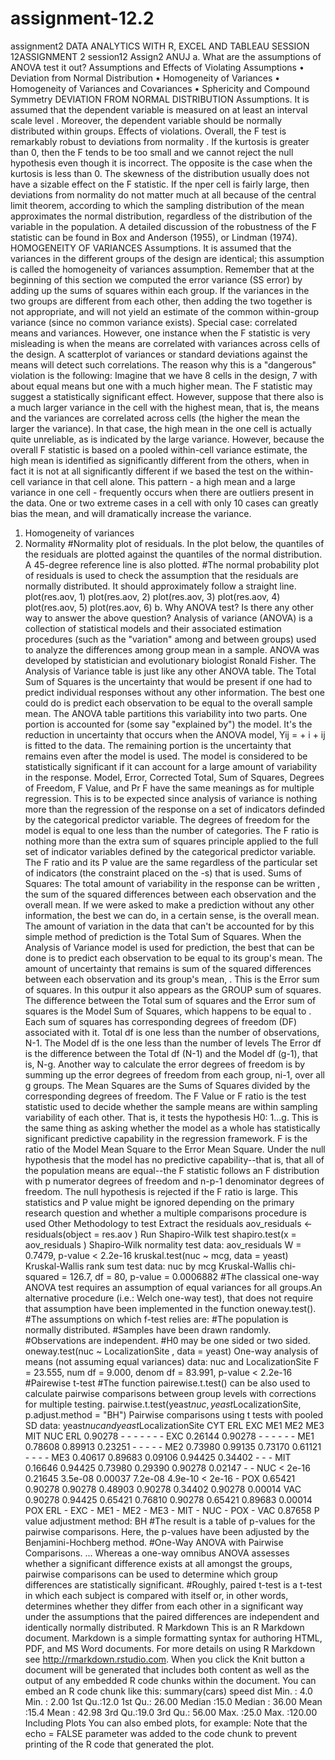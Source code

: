 # assignment-12.2
assignment2
DATA ANALYTICS WITH R, EXCEL AND TABLEAU SESSION 12ASSIGNMENT 2 session12 Assign2 ANUJ
a. What are the assumptions of ANOVA test it out?
Assumptions and Effects of Violating Assumptions
•	Deviation from Normal Distribution
•	Homogeneity of Variances
•	Homogeneity of Variances and Covariances
•	Sphericity and Compound Symmetry DEVIATION FROM NORMAL DISTRIBUTION Assumptions. It is assumed that the dependent variable is measured on at least an interval scale level . Moreover, the dependent variable should be normally distributed within groups. Effects of violations. Overall, the F test is remarkably robust to deviations from normality . If the kurtosis  is greater than 0, then the F tends to be too small and we cannot reject the null hypothesis even though it is incorrect. The opposite is the case when the kurtosis is less than 0. The skewness of the distribution usually does not have a sizable effect on the F statistic. If the nper cell is fairly large, then deviations from normality do not matter much at all because of the central limit theorem, according to which the sampling distribution of the mean approximates the normal distribution, regardless of the distribution of the variable in the population. A detailed discussion of the robustness of the F statistic can be found in Box and Anderson (1955), or Lindman (1974). HOMOGENEITY OF VARIANCES Assumptions. It is assumed that the variances in the different groups of the design are identical; this assumption is called the homogeneity of variances assumption. Remember that at the beginning of this section we computed the error variance (SS error) by adding up the sums of squares within each group. If the variances in the two groups are different from each other, then adding the two together is not appropriate, and will not yield an estimate of the common within-group variance (since no common variance exists). Special case: correlated means and variances. However, one instance when the F statistic is very misleading is when the means are correlated with variances across cells of the design. A scatterplot of variances or standard deviations against the means will detect such correlations. The reason why this is a "dangerous" violation is the following: Imagine that we have 8 cells in the design, 7 with about equal means but one with a much higher mean. The F statistic may suggest a statistically significant effect. However, suppose that there also is a much larger variance in the cell with the highest mean, that is, the means and the variances are correlated across cells (the higher the mean the larger the variance). In that case, the high mean in the one cell is actually quite unreliable, as is indicated by the large variance. However, because the overall F statistic is based on a pooled within-cell variance estimate, the high mean is identified as significantly different from the others, when in fact it is not at all significantly different if we based the test on the within-cell variance in that cell alone. This pattern - a high mean and a large variance in one cell - frequently occurs when there are outliers present in the data. One or two extreme cases in a cell with only 10 cases can greatly bias the mean, and will dramatically increase the variance.
1. Homogeneity of variances
2. Normality
#Normality plot of residuals. In the plot below, the quantiles of the residuals are plotted against the quantiles of the normal distribution. A 45-degree reference line is also plotted.
#The normal probability plot of residuals is used to check the assumption that the residuals are normally distributed. It should approximately follow a straight line. plot(res.aov, 1)
plot(res.aov, 2)
plot(res.aov, 3)
plot(res.aov, 4)
plot(res.aov, 5)
plot(res.aov, 6)
b. Why ANOVA test? Is there any other way to answer the above question?
Analysis of variance (ANOVA) is a collection of statistical models and their associated estimation procedures (such as the "variation" among and between groups) used to analyze the differences among group mean in a sample. ANOVA was developed by statistician and evolutionary biologist Ronald Fisher. The Analysis of Variance table is just like any other ANOVA table. The Total Sum of Squares is the uncertainty that would be present if one had to predict individual responses without any other information. The best one could do is predict each observation to be equal to the overall sample mean. The ANOVA table partitions this variability into two parts. One portion is accounted for (some say "explained by") the model. It's the reduction in uncertainty that occurs when the ANOVA model, Yij =  + i + ij is fitted to the data. The remaining portion is the uncertainty that remains even after the model is used. The model is considered to be statistically significant if it can account for a large amount of variability in the response. Model, Error, Corrected Total, Sum of Squares, Degrees of Freedom, F Value, and Pr F have the same meanings as for multiple regression. This is to be expected since analysis of variance is nothing more than the regression of the response on a set of indicators definded by the categorical predictor variable. The degrees of freedom for the model is equal to one less than the number of categories. The F ratio is nothing more than the extra sum of squares principle applied to the full set of indicator variables defined by the categorical predictor variable. The F ratio and its P value are the same regardless of the particular set of indicators (the constraint placed on the -s) that is used. Sums of Squares:  The total amount of variability in the response can be written , the sum of the squared differences between each observation and the overall mean. If we were asked to make a prediction without any other information, the best we can do, in a certain sense, is the overall mean. The amount of variation in the data that can't be accounted for by this simple method of prediction is the Total Sum of Squares. When the Analysis of Variance model is used for prediction, the best that can be done is to predict each observation to be equal to its group's mean. The amount of uncertainty that remains is sum of the squared differences between each observation and its group's mean, . This is the Error sum of squares. In this outpur it also appears as the GROUP sum of squares. The difference between the Total sum of squares and the Error sum of squares is the Model Sum of Squares, which happens to be equal to . Each sum of squares has corresponding degrees of freedom (DF) associated with it.  Total df is one less than the number of observations, N-1. The Model df is the one less than the number of levels The Error df is the difference between the Total df (N-1) and the Model df (g-1), that is, N-g. Another way to calculate the error degrees of freedom is by summing up the error degrees of freedom from each group, ni-1, over all g groups. The Mean Squares are the Sums of Squares divided by the corresponding degrees of freedom. The F Value or F ratio is the  test statistic used to decide whether the sample means are within sampling variability of each other. That is, it tests the hypothesis H0: 1...g. This is the same thing as asking whether the model as a whole has statistically significant predictive capability in the regression framework. F is the ratio of the Model Mean Square to the Error Mean Square.  Under the null hypothesis that the model has no predictive capability--that is, that all of the population means are equal--the F statistic follows an F distribution with p numerator degrees of freedom and n-p-1 denominator degrees of freedom. The null hypothesis is rejected if the F ratio is large. This statistics and P value might be ignored depending on the primary research question and whether a multiple comparisons procedure is used Other Methodology to test
Extract the residuals
aov_residuals <- residuals(object = res.aov )
Run Shapiro-Wilk test
shapiro.test(x = aov_residuals )
Shapiro-Wilk normality test
data: aov_residuals
W = 0.7479, p-value < 2.2e-16
kruskal.test(nuc ~ mcg, data = yeast)
Kruskal-Wallis rank sum test
data: nuc by mcg
Kruskal-Wallis chi-squared = 126.7, df = 80, p-value = 0.0006882
#The classical one-way ANOVA test requires an assumption of equal variances for all groups.An alternative procedure (i.e.: Welch one-way test), that does not require that assumption have been implemented in the function oneway.test(). #The assumptions on which f-test relies are:
#The population is normally distributed. #Samples have been drawn randomly. #Observations are independent. #H0 may be one sided or two sided.
oneway.test(nuc ~ LocalizationSite , data = yeast)
One-way analysis of means (not assuming equal variances)
data: nuc and LocalizationSite
F = 23.555, num df = 9.000, denom df = 83.991, p-value < 2.2e-16
#Pairewise t-test #The function pairewise.t.test() can be also used to calculate pairwise comparisons between group levels with corrections for multiple testing.
pairwise.t.test(yeast$nuc, yeast$LocalizationSite, p.adjust.method = "BH")
Pairwise comparisons using t tests with pooled SD
data: yeast$nuc and yeast$LocalizationSite
CYT ERL EXC ME1 ME2 ME3 MIT NUC
ERL 0.90278 - - - - - - -
EXC 0.26144 0.90278 - - - - - -
ME1 0.78608 0.89913 0.23251 - - - - -
ME2 0.73980 0.99135 0.73170 0.61121 - - - -
ME3 0.40617 0.89683 0.09106 0.94425 0.34402 - - -
MIT 0.16646 0.94425 0.73980 0.29390 0.90278 0.02147 - -
NUC < 2e-16 0.21645 3.5e-08 0.00037 7.2e-08 4.9e-10 < 2e-16 -
POX 0.65421 0.90278 0.90278 0.48903 0.90278 0.34402 0.90278 0.00014
VAC 0.90278 0.94425 0.65421 0.76810 0.90278 0.65421 0.89683 0.00014
POX
ERL -
EXC -
ME1 -
ME2 -
ME3 -
MIT -
NUC -
POX -
VAC 0.87658
P value adjustment method: BH
#The result is a table of p-values for the pairwise comparisons. Here, the p-values have been adjusted by the Benjamini-Hochberg method. #One-Way ANOVA with Pairwise Comparisons. ... Whereas a one-way omnibus ANOVA assesses whether a significant difference exists at all amongst the groups, pairwise comparisons can be used to determine which group differences are statistically significant.
#Roughly, paired t-test is a t-test in which each subject is compared with itself or, in other words, determines whether they differ from each other in a significant way under the assumptions that the paired differences are independent and identically normally distributed. R Markdown This is an R Markdown document. Markdown is a simple formatting syntax for authoring HTML, PDF, and MS Word documents. For more details on using R Markdown see http://rmarkdown.rstudio.com. When you click the Knit button a document will be generated that includes both content as well as the output of any embedded R code chunks within the document. You can embed an R code chunk like this: summary(cars)
speed dist
Min. : 4.0 Min. : 2.00
1st Qu.:12.0 1st Qu.: 26.00
Median :15.0 Median : 36.00
Mean :15.4 Mean : 42.98
3rd Qu.:19.0 3rd Qu.: 56.00
Max. :25.0 Max. :120.00
Including Plots You can also embed plots, for example:
Note that the echo = FALSE parameter was added to the code chunk to prevent printing of the R code that generated the plot.

